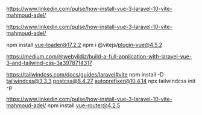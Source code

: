 https://www.linkedin.com/pulse/how-install-vue-3-laravel-10-vite-mahmoud-adel/

https://www.linkedin.com/pulse/how-install-vue-3-laravel-10-vite-mahmoud-adel/


npm install vue-loader@17.2.2
npm i @vitejs/plugin-vue@4.5.2


https://medium.com/@webyildiz/build-a-full-application-with-laravel-vue-3-and-tailwind-css-3a3978714317

https://tailwindcss.com/docs/guides/laravel#vite
npm install -D tailwindcss@3.3.3 postcss@8.4.27 autoprefixer@10.4.14
npx tailwindcss init -p

https://www.linkedin.com/pulse/how-install-vue-3-laravel-10-vite-mahmoud-adel/
npm install vue-router@4.2.5

